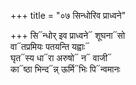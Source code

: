 +++
title = "०७ सिन्धोरिव प्राध्वने"

+++
सि᳓न्धोर् इव प्राध्वने᳓ शूघना᳓सो  
वा᳓तप्रमियः पतयन्ति यह्वाः᳓  
घृत᳓स्य धा᳓रा अरुषो᳓ न᳓ वाजी᳓  
का᳓ष्ठा भिन्द᳓न्न् ऊर्मि᳓भिः पि᳓न्वमानः
